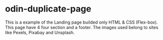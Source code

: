 # odin-duplicate-page
This is a example of the Landing page builded only HTML & CSS (Flex-box). This page have 4 four section and a footer. The images used belong to sites like Pexels, Pixabay and Unsplash.